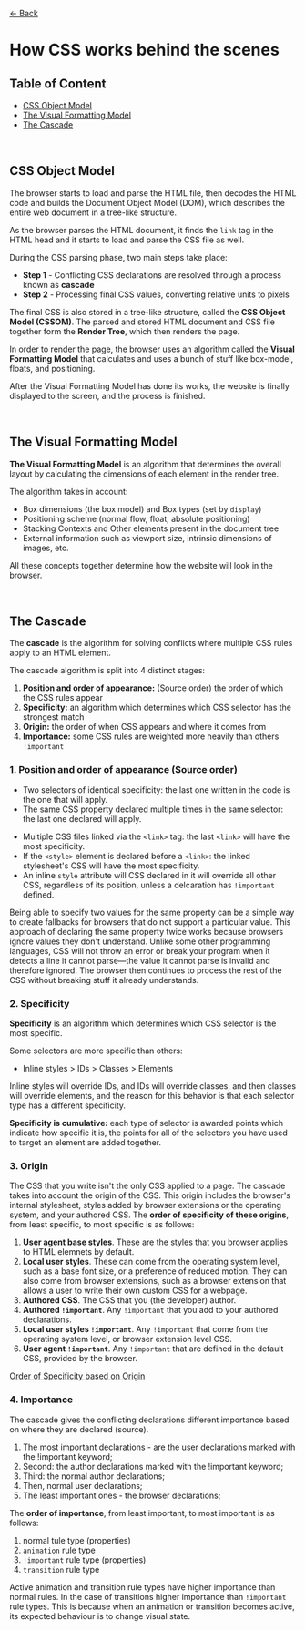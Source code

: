 [&larr; Back](./README.md)

# How CSS works behind the scenes

## Table of Content

- [CSS Object Model](#css-object-model)
- [The Visual Formatting Model](#the-visual-formatting-model)
- [The Cascade](#the-cascade)

<br>

## CSS Object Model

The browser starts to load and parse the HTML file, then decodes the HTML code and builds the Document Object Model (DOM), which describes the entire web document in a tree-like structure.

As the browser parses the HTML document, it finds the `link` tag in the HTML head and it starts to load and parse the CSS file as well.

During the CSS parsing phase, two main steps take place:

- **Step 1** - Conflicting CSS declarations are resolved through a process known as **cascade**
- **Step 2** - Processing final CSS values, converting relative units to pixels

The final CSS is also stored in a tree-like structure, called the **CSS Object Model (CSSOM)**. The parsed and stored HTML document and CSS file together form the **Render Tree**, which then renders the page.

In order to render the page, the browser uses an algorithm called the **Visual Formatting Model** that calculates and uses a bunch of stuff like box-model, floats, and positioning.

After the Visual Formatting Model has done its works, the website is finally displayed to the screen, and the process is finished.

<br>

## The Visual Formatting Model

**The Visual Formatting Model** is an algorithm that determines the overall layout by calculating the dimensions of each element in the render tree.

The algorithm takes in account:

- Box dimensions (the box model) and Box types (set by `display`)
- Positioning scheme (normal flow, float, absolute positioning)
- Stacking Contexts and Other elements present in the document tree
- External information such as viewport size, intrinsic dimensions of images, etc.

All these concepts together determine how the website will look in the browser.

<br>

## The Cascade

The **cascade** is the algorithm for solving conflicts where multiple CSS rules apply to an HTML element.

The cascade algorithm is split into 4 distinct stages:

1. **Position and order of appearance:** (Source order) the order of which the CSS rules appear
2. **Specificity:** an algorithm which determines which CSS selector has the strongest match
3. **Origin:** the order of when CSS appears and where it comes from
4. **Importance:** some CSS rules are weighted more heavily than others `!important`

### 1. Position and order of appearance (Source order)

- Two selectors of identical specificity: the last one written in the code is the one that will apply.
- The same CSS property declared multiple times in the same selector: the last one declared will apply.

<div></div>

- Multiple CSS files linked via the `<link>` tag: the last `<link>` will have the most specificity.
- If the `<style>` element is declared before a `<link>`: the linked stylesheet's CSS will have the most specificity.
- An inline `style` attribute will CSS declared in it will override all other CSS, regardless of its position, unless a delcaration has `!important` defined.

<div></div>

Being able to specify two values for the same property can be a simple way to create fallbacks for browsers that do not support a particular value. This approach of declaring the same property twice works because browsers ignore values they don't understand. Unlike some other programming languages, CSS will not throw an error or break your program when it detects a line it cannot parse—the value it cannot parse is invalid and therefore ignored. The browser then continues to process the rest of the CSS without breaking stuff it already understands.

### 2. Specificity

**Specificity** is an algorithm which determines which CSS selector is the most specific.

Some selectors are more specific than others:

- Inline styles > IDs > Classes > Elements

Inline styles will override IDs, and IDs will override classes, and then classes will override elements, and the reason for this behavior is that each selector type has a different specificity.

**Specificity is cumulative:** each type of selector is awarded points which indicate how specific it is, the points for all of the selectors you have used to target an element are added together.

### 3. Origin

The CSS that you write isn't the only CSS applied to a page. The cascade takes into account the origin of the CSS. This origin includes the browser's internal stylesheet, styles added by browser extensions or the operating system, and your authored CSS. The **order of specificity of these origins**, from least specific, to most specific is as follows:

1. **User agent base styles**. These are the styles that you browser applies to HTML elemnets by default.
2. **Local user styles**. These can come from the operating system level, such as a base font size, or a preference of reduced motion. They can also come from browser extensions, such as a browser extension that allows a user to write their own custom CSS for a webpage.
3. **Authored CSS**. The CSS that you (the developer) author.
4. **Authored `!important`**. Any `!important` that you add to your authored declarations.
5. **Local user styles `!important`**. Any `!important` that come from the operating system level, or browser extension level CSS.
6. **User agent `!important`**. Any `!important` that are defined in the default CSS, provided by the browser.

[Order of Specificity based on Origin](https://web-dev.imgix.net/image/VbAJIREinuYvovrBzzvEyZOpw5w1/zPdaZ6G11oYrgJ78EfF7.svg)

### 4. Importance

The cascade gives the conflicting declarations different importance based on where they are declared (source).

1. The most important declarations - are the user declarations marked with the !important keyword;
2. Second: the author declarations marked with the !important keyword;
3. Third: the normal author declarations;
4. Then, normal user declarations;
5. The least important ones - the browser declarations;

The **order of importance**, from least important, to most important is as follows:

1. normal tule type (properties)
2. `animation` rule type
3. `!important` rule type (properties)
4. `transition` rule type

Active animation and transition rule types have higher importance than normal rules. In the case of transitions higher importance than `!important` rule types. This is because when an animation or transition becomes active, its expected behaviour is to change visual state.

<br>
